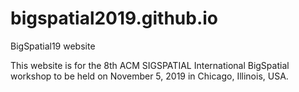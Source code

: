 # bigspatial2019.github.io
BigSpatial19 website


This website is for the 8th ACM SIGSPATIAL International BigSpatial workshop to be held on November 5, 2019 in Chicago, Illinois, USA.
